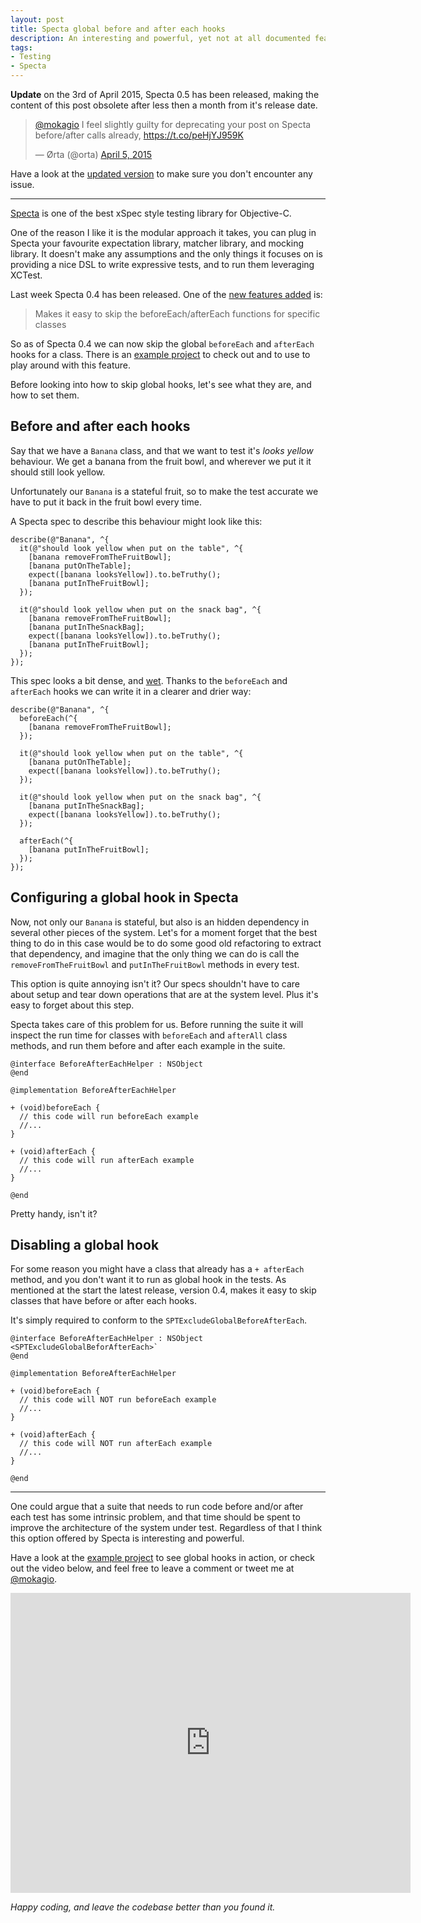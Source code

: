 ```yaml
---
layout: post
title: Specta global before and after each hooks
description: An interesting and powerful, yet not at all documented feature of Spetca are global beforeEach and afterEach hooks. In this post we'll see how to configure them, and how to blacklist classes from running them.
tags:
- Testing
- Specta
---
```


**Update** on the 3rd of April 2015, Specta 0.5 has been released, making the content of this post obsolete after less then a month from it's release date.

<blockquote class="twitter-tweet" data-cards="hidden" lang="en"><p><a href="https://twitter.com/mokagio">@mokagio</a> I feel slightly guilty for deprecating your post on Specta before/after calls already, <a href="https://t.co/peHjYJ959K">https://t.co/peHjYJ959K</a></p>&mdash; Ørta (@orta) <a href="https://twitter.com/orta/status/584558838642253824">April 5, 2015</a></blockquote>
<script async src="//platform.twitter.com/widgets.js" charset="utf-8"></script>

Have a look at the [updated version](https://www.mokacoding.com/blog/specta-global-before-after-each-updated/) to make sure you don't encounter any issue.

---

[Specta](https://github.com/specta/specta) is one of the best xSpec style testing library for Objective-C.

One of the reason I like it is the modular approach it takes, you can plug in Specta your favourite expectation library, matcher library, and mocking library. It doesn't make any assumptions and the only things it focuses on is providing a nice DSL to write expressive tests, and to run them leveraging XCTest.

Last week Specta 0.4 has been released. One of the [new features added](https://github.com/specta/specta/blob/master/CHANGELOG.md) is:

> Makes it easy to skip the beforeEach/afterEach functions for specific classes

So as of Specta 0.4 we can now skip the global `beforeEach` and `afterEach` hooks for a class. There is an [example project](https://github.com/mokacoding/specta-global-before-after-each) to check out and to use to play around with this feature.

Before looking into how to skip global hooks, let's see what they are, and how to set them.

## Before and after each hooks

Say that we have a `Banana` class, and that we want to test it's _looks yellow_ behaviour. We get a banana from the fruit bowl, and wherever we put it it should still look yellow.

Unfortunately our `Banana` is a stateful fruit, so to make the test accurate we have to put it back in the fruit bowl every time.

A Specta spec to describe this behaviour might look like this:

```objc
describe(@"Banana", ^{
  it(@"should look yellow when put on the table", ^{
    [banana removeFromTheFruitBowl];
    [banana putOnTheTable];
    expect([banana looksYellow]).to.beTruthy();
    [banana putInTheFruitBowl];
  });

  it(@"should look yellow when put on the snack bag", ^{
    [banana removeFromTheFruitBowl];
    [banana putInTheSnackBag];
    expect([banana looksYellow]).to.beTruthy();
    [banana putInTheFruitBowl];
  });
});
```

This spec looks a bit dense, and [wet](http://en.wikipedia.org/wiki/Don%27t_repeat_yourself#DRY_vs_WET_solutions). Thanks to the `beforeEach` and `afterEach` hooks we can write it in a clearer and drier way:

```objc
describe(@"Banana", ^{
  beforeEach(^{
    [banana removeFromTheFruitBowl];
  });

  it(@"should look yellow when put on the table", ^{
    [banana putOnTheTable];
    expect([banana looksYellow]).to.beTruthy();
  });

  it(@"should look yellow when put on the snack bag", ^{
    [banana putInTheSnackBag];
    expect([banana looksYellow]).to.beTruthy();
  });

  afterEach(^{
    [banana putInTheFruitBowl];
  });
});
```

## Configuring a global hook in Specta

Now, not only our `Banana` is stateful, but also is an hidden dependency in several other pieces of the system. Let's for a moment forget that the best thing to do in this case would be to do some good old refactoring to extract that dependency, and imagine that the only thing we can do is call the `removeFromTheFruitBowl` and `putInTheFruitBowl` methods in every test.

This option is quite annoying isn't it? Our specs shouldn't have to care about setup and tear down operations that are at the system level. Plus it's easy to forget about this step.

Specta takes care of this problem for us. Before running the suite it will inspect the run time for classes with `beforeEach` and `afterAll` class methods, and run them before and after each example in the suite.

```objc
@interface BeforeAfterEachHelper : NSObject
@end

@implementation BeforeAfterEachHelper

+ (void)beforeEach {
  // this code will run beforeEach example
  //...
}

+ (void)afterEach {
  // this code will run afterEach example
  //...
}

@end
```

Pretty handy, isn't it?

## Disabling a global hook

For some reason you might have a class that already has a `+ afterEach` method, and you don't want it to run as global hook in the tests. As mentioned at the start the latest release, version 0.4, makes it easy to skip classes that have before or after each hooks.

It's simply required to conform to the `SPTExcludeGlobalBeforeAfterEach`.

```objc
@interface BeforeAfterEachHelper : NSObject <SPTExcludeGlobalBeforAfterEach>`
@end

@implementation BeforeAfterEachHelper

+ (void)beforeEach {
  // this code will NOT run beforeEach example
  //...
}

+ (void)afterEach {
  // this code will NOT run afterEach example
  //...
}

@end
```

---

One could argue that a suite that needs to run code before and/or after each test has some intrinsic problem, and that time should be spent to improve the architecture of the system under test. Regardless of that I think this option offered by Specta is interesting and powerful.

Have a look at the [example project](https://github.com/mokacoding/specta-global-before-after-each) to see global hooks in action, or check out the video below, and feel free to leave a comment or tweet me at [@mokagio](https://twitter.com/mokagio).

<iframe width="640" height="480" src="https://www.youtube-nocookie.com/embed/CAZEUa55Ceg?rel=0" frameborder="0" allowfullscreen></iframe>

_Happy coding, and leave the codebase better than you found it._
